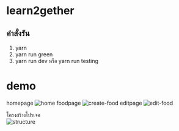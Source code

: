 # learn2gether
คำสั่งรัน
----------
1. yarn
2. yarn run green
3. yarn run dev หรือ yarn run testing

# demo
homepage
![home](https://cdn.discordapp.com/attachments/890515798093873192/1056817582612697108/homepage.png)
foodpage
![create-food](https://cdn.discordapp.com/attachments/890515798093873192/1056817582985977916/foodpage.png)
editpage
![edit-food](https://cdn.discordapp.com/attachments/890515798093873192/1056818791629213746/add-food.png)

โครงสร้างโปรเจค <br>
![structure](https://cdn.discordapp.com/attachments/890515798093873192/1056817582121951343/structure.png)
